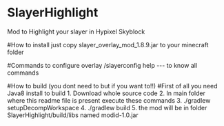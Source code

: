 # SlayerHighlight
Mod to Highlight your slayer in Hypixel Skyblock

#How to install
just copy slayer_overlay_mod_1.8.9.jar to your minecraft folder

#Commands to configure overlay
/slayerconfig help --- to know all commands 

#How to build (you dont need to but if you want to!!)
 #First of all you need Java8 install to build
    1. Download whole source code
    2. In main folder where this readme file is present execute these commands
    3. ./gradlew setupDecompWorkspace
    4. ./gradlew build
    5. the mod will be in folder SlayerHighlight/build/libs named modid-1.0.jar
